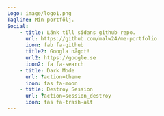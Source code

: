 ```yaml
---
Logo: image/logo1.png
Tagline: Min portfölj.
Social:
    - title: Länk till sidans github repo.
      url: https://github.com/malw24/me-portfolio
      icon: fab fa-github
      title2: Googla något!
      url2: https://google.se
      icon2: fa fa-search
    - title: Dark Mode
      url: ?action=theme
      icon: fas fa-moon
    - title: Destroy Session
      url: ?action=session_destroy
      icon: fas fa-trash-alt
---
```

